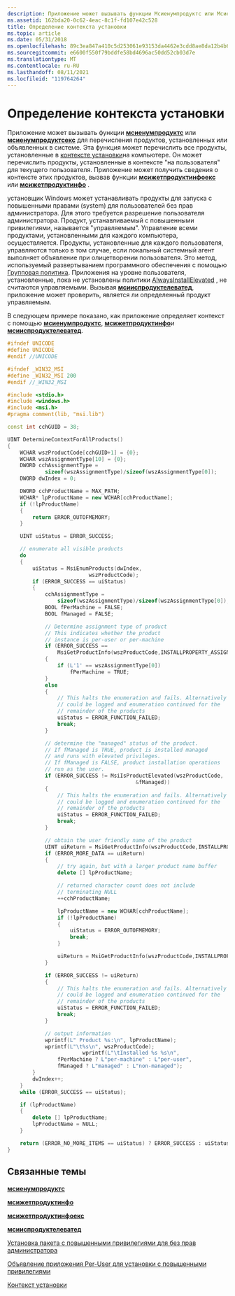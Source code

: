 ```yaml
---
description: Приложение может вызывать функции Мсиенумпродуктс или Мсиенумпродуктсекс для перечисления продуктов, установленных или объявленных в системе.
ms.assetid: 162bda20-0c62-4eac-8c1f-fd107e42c528
title: Определение контекста установки
ms.topic: article
ms.date: 05/31/2018
ms.openlocfilehash: 89c3ea847a410c5d253061e93153da4462e3cdd8ae8da12b4b6b701812d37d89
ms.sourcegitcommit: e6600f550f79bddfe58bd4696ac50dd52cb03d7e
ms.translationtype: MT
ms.contentlocale: ru-RU
ms.lasthandoff: 08/11/2021
ms.locfileid: "119764264"
---
```

# <a name="determining-installation-context"></a>Определение контекста установки

Приложение может вызывать функции [**мсиенумпродуктс**](/windows/desktop/api/Msi/nf-msi-msienumproductsa) или [**мсиенумпродуктсекс**](/windows/desktop/api/Msi/nf-msi-msienumproductsexa) для перечисления продуктов, установленных или объявленных в системе. Эта функция может перечислить все продукты, установленные в [контексте установки](installation-context.md)на компьютере. Он может перечислить продукты, установленные в контексте "на пользователя" для текущего пользователя. Приложение может получить сведения о контексте этих продуктов, вызвав функции [**мсижетпродуктинфоекс**](/windows/desktop/api/Msi/nf-msi-msigetproductinfoexa) или [**мсижетпродуктинфо**](/windows/desktop/api/Msi/nf-msi-msigetproductinfoa) .

установщик Windows может устанавливать продукты для запуска с повышенными правами (system) для пользователей без прав администратора. Для этого требуется разрешение пользователя администратора. Продукт, устанавливаемый с повышенными привилегиями, называется "управляемым". Управление всеми продуктами, установленными для каждого компьютера, осуществляется. Продукты, установленные для каждого пользователя, управляются только в том случае, если локальный системный агент выполняет объявление при олицетворении пользователя. Это метод, используемый развертыванием программного обеспечения с помощью [Групповая политика](/previous-versions/windows/desktop/Policy/group-policy-start-page). Приложения на уровне пользователя, установленные, пока не установлены политики [AlwaysInstallElevated](alwaysinstallelevated.md) , не считаются управляемыми. Вызывая [**мсииспродуктелеватед**](/windows/desktop/api/Msi/nf-msi-msiisproductelevateda), приложение может проверить, является ли определенный продукт управляемым.

В следующем примере показано, как приложение определяет контекст с помощью [**мсиенумпродуктс**](/windows/desktop/api/Msi/nf-msi-msienumproductsa), [**мсижетпродуктинфо**](/windows/desktop/api/Msi/nf-msi-msigetproductinfoa)и [**мсииспродуктелеватед**](/windows/desktop/api/Msi/nf-msi-msiisproductelevateda).


```C++
#ifndef UNICODE
#define UNICODE
#endif //UNICODE

#ifndef _WIN32_MSI
#define _WIN32_MSI 200
#endif //_WIN32_MSI

#include <stdio.h>
#include <windows.h>
#include <msi.h>
#pragma comment(lib, "msi.lib")

const int cchGUID = 38;

UINT DetermineContextForAllProducts()
{
    WCHAR wszProductCode[cchGUID+1] = {0};
    WCHAR wszAssignmentType[10] = {0};
    DWORD cchAssignmentType = 
            sizeof(wszAssignmentType)/sizeof(wszAssignmentType[0]);
    DWORD dwIndex = 0;

    DWORD cchProductName = MAX_PATH;
    WCHAR* lpProductName = new WCHAR[cchProductName];
    if (!lpProductName)
    {
        return ERROR_OUTOFMEMORY;
    }

    UINT uiStatus = ERROR_SUCCESS;

    // enumerate all visible products
    do
    {
        uiStatus = MsiEnumProducts(dwIndex,
                          wszProductCode);
        if (ERROR_SUCCESS == uiStatus)
        {
            cchAssignmentType = 
                sizeof(wszAssignmentType)/sizeof(wszAssignmentType[0]);
            BOOL fPerMachine = FALSE;
            BOOL fManaged = FALSE;

            // Determine assignment type of product
            // This indicates whether the product
            // instance is per-user or per-machine
            if (ERROR_SUCCESS == 
                MsiGetProductInfo(wszProductCode,INSTALLPROPERTY_ASSIGNMENTTYPE,wszAssignmentType,&cchAssignmentType))
            {
                if (L'1' == wszAssignmentType[0])
                    fPerMachine = TRUE;
            }
            else
            {
                // This halts the enumeration and fails. Alternatively the error
                // could be logged and enumeration continued for the
                // remainder of the products
                uiStatus = ERROR_FUNCTION_FAILED;
                break;
            }

            // determine the "managed" status of the product.
            // If fManaged is TRUE, product is installed managed
            // and runs with elevated privileges.
            // If fManaged is FALSE, product installation operations
            // run as the user.
            if (ERROR_SUCCESS != MsiIsProductElevated(wszProductCode,
                                         &fManaged))
            {
                // This halts the enumeration and fails. Alternatively the error
                // could be logged and enumeration continued for the
                // remainder of the products
                uiStatus = ERROR_FUNCTION_FAILED;
                break;
            }

            // obtain the user friendly name of the product
            UINT uiReturn = MsiGetProductInfo(wszProductCode,INSTALLPROPERTY_PRODUCTNAME,lpProductName,&cchProductName);
            if (ERROR_MORE_DATA == uiReturn)
            {
                // try again, but with a larger product name buffer
                delete [] lpProductName;

                // returned character count does not include
                // terminating NULL
                ++cchProductName;

                lpProductName = new WCHAR[cchProductName];
                if (!lpProductName)
                {
                    uiStatus = ERROR_OUTOFMEMORY;
                    break;
                }

                uiReturn = MsiGetProductInfo(wszProductCode,INSTALLPROPERTY_PRODUCTNAME,lpProductName,&cchProductName);
            }

            if (ERROR_SUCCESS != uiReturn)
            {
                // This halts the enumeration and fails. Alternatively the error
                // could be logged and enumeration continued for the
                // remainder of the products
                uiStatus = ERROR_FUNCTION_FAILED;
                break;
            }

            // output information
            wprintf(L" Product %s:\n", lpProductName);
            wprintf(L"\t%s\n", wszProductCode);
                        wprintf(L"\tInstalled %s %s\n", 
                fPerMachine ? L"per-machine" : L"per-user",
                fManaged ? L"managed" : L"non-managed");
        }
        dwIndex++;
    }
    while (ERROR_SUCCESS == uiStatus);

    if (lpProductName)
    {
        delete [] lpProductName;
        lpProductName = NULL;
    }

    return (ERROR_NO_MORE_ITEMS == uiStatus) ? ERROR_SUCCESS : uiStatus;
}
```



## <a name="related-topics"></a>Связанные темы

<dl> <dt>

[**мсиенумпродуктс**](/windows/desktop/api/Msi/nf-msi-msienumproductsa)
</dt> <dt>

[**мсижетпродуктинфо**](/windows/desktop/api/Msi/nf-msi-msigetproductinfoa)
</dt> <dt>

[**мсижетпродуктинфоекс**](/windows/desktop/api/Msi/nf-msi-msigetproductinfoexa)
</dt> <dt>

[**мсииспродуктелеватед**](/windows/desktop/api/Msi/nf-msi-msiisproductelevateda)
</dt> <dt>

[Установка пакета с повышенными привилегиями для без прав администратора](installing-a-package-with-elevated-privileges-for-a-non-admin.md)
</dt> <dt>

[Объявление приложения Per-User для установки с повышенными привилегиями](advertising-a-per-user-application-to-be-installed-with-elevated-privileges.md)
</dt> <dt>

[Контекст установки](installation-context.md)
</dt> </dl>

 

 
